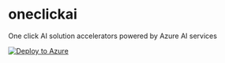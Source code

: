 # oneclickai
One click AI solution accelerators powered by Azure AI services

[![Deploy to Azure](https://azuredeploy.net/deploybutton.png)](https://portal.azure.com/#create/Microsoft.Template/uri/https%3A%2F%2Fraw.githubusercontent.com%2Fashisa%2Foneclickai%2Fmaster%2Fazuredeploy.json)
